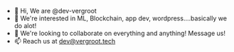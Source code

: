 - 👋 Hi, We are @dev-vergroot
- 👀 We're interested in ML, Blockchain, app dev, wordpress....basically we do alot!
- 💞️ We're looking to collaborate on everything and anything! Message us!
- 📫 Reach us at dev@vergroot.tech

<!---
dev-vergroot/dev-vergroot is a ✨ special ✨ repository because its `README.md` (this file) appears on your GitHub profile.
You can click the Preview link to take a look at your changes.
--->

